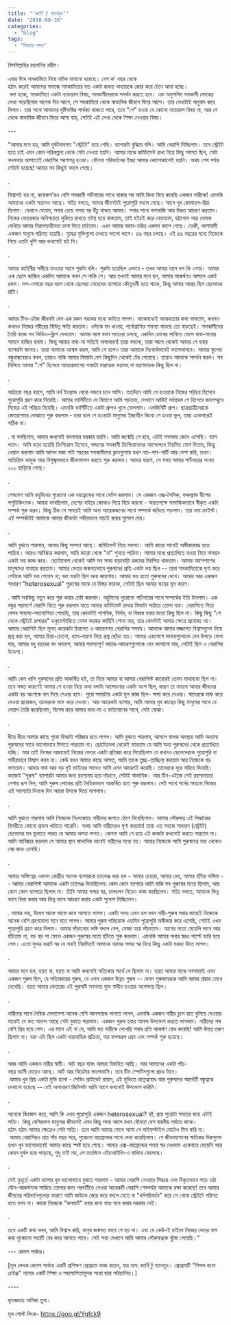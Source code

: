 ```yaml
---
title: "‘জার্নি টু ম্যানহুড’"
date: "2018-08-30"
categories: 
  - "blog"
tags: 
  - "মিথ্যায়-বসত"
---
```


বিসমিল্লাহির রহমানির রহীম।

এবার ঈদে সমকামিতা নিয়ে নাটক বানানো হয়েছে। বেশ ক' বছর থেকে হঠাৎ করেই আমাদের সমাজে সমকামিতার মত একটা জঘন্য অন্যায়কে জোর করে টেনে আনা হচ্ছে। বলা হচ্ছে, সমকামিতা একটা ন্যাচারাল বিষয়, সমকামীদেরকে সমর্থন করতে হবে। এক অমুসলিম সমকামী লোকের লেখা পড়েছিলাম অনেক দিন আগে, সে সমকামিতা থেকে স্বাভাবিক জীবনে ফিরে আসে। তার লেখাটাই অনুবাদ করে দিলাম। তার সাথে আমাদের দৃষ্টিভঙ্গির পার্থক্য থাকতে পারে, তবে "গে" হওয়া যে কোনো ন্যাচারাল বিষয় না, আর গে থেকে স্বাভাবিক জীবনে ফিরে আসা যায়, সেটাই এই লেখা থেকে শিক্ষা নেওয়ার বিষয়।

\---

"আমার মনে হয়, আমি দুর্ঘটনাবশত "স্ট্রেইট" হয়ে গেছি। ব্যাপারটা বুঝিয়ে বলি। আমি থেরাপি নিচ্ছিলাম। তবে স্ট্রেইট হতে চাই এমন কোন পরিকল্পনা থেকে সেটা নেওয়া হয়নি। আমার মাঝে কমিটমেন্ট রাখা নিয়ে কিছু সমস্যা ছিল, সেটা বদলাবার আশাতেই থেরাপির শরণাপন্ন হওয়া। যৌনতা পরিবর্তনের ইচ্ছা আমার কোনোকালেই হয়নি। অথচ শেষ পর্যন্ত সেটাই হয়েছে! আমার সব কিছুই বদলে গেছে।

.

বিশ্বাসই হয় না, কয়েকশ'রও বেশি সমকামী পার্টনারের সাথে থাকার পর আমি কিনা বিয়ে করেছি একজন নারীকে! এমনকি আমাদের একটা সন্তানও আছে। সত্যি বলতে, আমার জীবনটাই পুরোপুরি বদলে গেছে। আগে খুব কোলাহল-প্রিয় ছিলাম। যেখানে যেতাম, সবার চেয়ে গলার স্বর উঁচু থাকত আমার। সবার সাথে গলাবাজি আর উদ্ধত আচরণ করতাম। নিজের ভেতরকার অনিশ্চয়তা লুকিয়ে রাখতে তটস্থ হয়ে থাকতাম, তাই হইচই করে বেড়াতাম, হট্টগোল আর দেমাক দেখিয়ে আমার নিরাপত্তাহীনতা চাপা দিতে চাইতাম। এখন আমার স্বভাব-চরিত্র একদম বদলে গেছে। তেজী, আশাবাদী একজন মানুষে পরিণত হয়েছি। যুদ্ধের মুভিগুলো দেখতে ভালো লাগে। ৪৬ বছর চলছে। এই ৪৬ বছরের মধ্যে নিজেকে নিয়ে এতটা খুশি আর কখনোই হই নি।

.

আমার কাহিনীর গভীরে যাওয়ার আগে শুরুটা বলি। শুরুটা হয়েছিল এভাবে - তখন আমার বয়স দশ কি এগার। আমার এক ছেলে কাজিন একদিন আমাকে বলল সে নাকি গে। আর তখনই আমার মনে হল, আমার আকর্ষণও আসলে একই রকম। দশ-এগারো বছর বয়স থেকে ছেলেরা মেয়েদের ব্যাপারে কৌতূহলী হতে থাকে, কিন্তু আমার আগ্রহ ছিল ছেলেদের প্রতি।

.

আমার টিন-এইজ জীবনটা যেন এক রকম নরকের মধ্যে কাটতে লাগল। মাঝেমধ্যেই আত্মহত্যার কথা ভাবতাম, কখনও কখনও নিজের শরীরের বিভিন্ন ক্ষতি করতাম। ওদিকে মদ খাওয়া, পর্নোগ্রাফির সমস্যা বাড়ছে তো বাড়ছেই। সমকামীদের তৈরি বাজে সব ভিডিও-ক্লিপ দেখতাম। আমার বয়স যখন সতেরো চলছে, একদিন চোখের পানিতে ভেসে বাবা-মায়ের সামনে হাজির হলাম। কিন্তু আমার বাবা-মা সত্যিই অসাধারণ! তারা বললো, তারা আগে থেকেই আমার গে হবার ব্যাপারটা জানত। তারা আমাকে আশ্বস্ত করল, আমি গে হলেও তারা আমাকে নিঃস্বার্থভাবেই ভালোবাসবে। আমার স্কুলের বন্ধুবান্ধবেরাও বলল, তারাও নাকি আমার বিষয়টা বেশ কিছুদিন থেকেই টের পেয়েছে। তারাও আমাকে সমর্থন করল। সব মিলিয়ে আমার "গে" হিসেবে আত্মপ্রকাশের সময়টা মারাত্মক ভয়াবহ বা যন্ত্রণাদায়ক কিছু ছিল না।

.

আঠারো বছর বয়সে, আমি নর্থ ইংল্যান্ড থেকে লন্ডনে চলে আসি। ততদিনে আমি গে হওয়াকে নিজের পরিচয় হিসেবে পুরোপুরি গ্রহণ করে নিয়েছি। আমার ভার্সিটিতে যে বিভাগে আমি পড়তাম, সেখানে আমিই সর্বপ্রথম গে হিসেবে জনসম্মুখে নিজের এই পরিচয় দিয়েছি। এমনকি ভার্সিটিতে একটা গ্রুপও খুলে ফেললাম। এলজিবিটি গ্রুপ। ছাত্রছাত্রীদেরকে জোরেসোরে বোঝাতে শুরু করলাম - যারা বলে গে হওয়াটা মানুষের ইচ্ছাধীন কিংবা গে হওয়া ভুল, তারা একেবারেই সঠিক না।

. যা বলছিলাম, আমার কখনোই বদলাবার দরকার হয়নি। আমি জন্মেছি গে হয়ে, এটাই সবসময় জেনে এসেছি। ব্যাস খতম। আমি বড়ো হয়েছি ক্রিশ্চিয়ান হিসেবে, লন্ডনের সমকামী ক্রিশ্চিয়ানদের আন্দোলনে নিয়মিত যোগ দিতাম, কিন্তু খেয়াল করলাম আমি আসল মজা পাই শহরের সমকামীদের ক্লাবগুলোয় যখন নাচ-গান-পার্টি আর নেশা করি, তখন। অতিরিক্ত কামুক আর বিশৃঙ্খলভাবে জীবনযাপন করতে শুরু করলাম। আমার ধারণা, সে সময় আমার পার্টনারের সংখ্যা ২০০ ছাড়িয়ে গেছে।

.

শেষমেশ আমি বহুদিনের পুরোনো এক বয়ফ্রেন্ডের সাথে সেটল করলাম। সে একজন এক্স-সৈনিক, ফকল্যান্ড দ্বীপের পশুচিকিৎসক। আমরা ভাবছিলাম, দেশের বাইরে কোথাও গিয়ে বিয়ে করবো - অন্ততপক্ষে সামাজিকভাবে স্বীকৃত একটা সম্পর্ক শুরু করব। কিন্তু ঠিক সে সময়েই আমি অন্য আরেকজনের সাথে সম্পর্কে জড়িয়ে পড়লাম। তার নাম ক্রাইস্ট। এই সম্পর্কটাই আমাকে আমার জীবনটা গভীরভাবে যাচাই করার সুযোগ দেয়।

.

আমি বুঝতে পারলাম, আমার কিছু সমস্যা আছে। কমিটমেন্ট নিয়ে সমস্যা। আমি কারো সাথেই অঙ্গীকারবদ্ধ হতে পারিনা। আরও আবিষ্কার করলাম, আমি কারো থেকে "না" শুনতে পারিনা। আমার মধ্যে প্রত্যাখ্যিত হওয়া নিয়ে অসম্ভব একটা ভয় কাজ করে। ছোটোবেলা থেকেই আমি সব সময় বাড়াবাড়ি রকমের বিচলিত থাকতাম। আমার আশেপাশের মানুষদের ব্যবহার করতাম। আমার ভেতর জন্মগতভাবে পুরুষদের প্রতি একটা ভয় ছিল -- তারা সমকামিতাকে ঘৃণা করে সেটাকে আমি ভয় পেতাম না; বরং ভয়টা ছিল অন্য জায়গায়। আমার ভয় হতো পুরুষদের দেখে। আমার আর একজন সাধারণ "heterosexual" পুরুষের মাঝে যে বিস্তর ফারাক, সেটাই ছিল আমার ভয়ের মূল কারণ।

. আমি সবকিছু নতুন করে শুরু করার চেষ্টা করলাম। বহুদিনের পুরোনো পার্টনারের সাথে সম্পর্কের ইতি টানলাম। এক বন্ধুর পরামর্শে থেরাপি নিতে শুরু করলাম যাতে আমার কমিটমেন্ট রাখার বিষয়টা সারিয়ে তোলা যায়। থেরাপিতে গিয়ে যেসব সাহায্য-সহযোগিতা পেয়েছি, তার কোনটাই পাশবিক, নির্মম, বা বিধ্বস্ত হবার মতো কিছু ছিল না। কিছু কিছু "গে থেকে স্ট্রেইটে রূপান্তর" ডকুমেন্টারিতে যেসব ভয়ঙ্কর কাহিনি শোনা যায়, তার কোনটাই আমার ক্ষেত্রে প্রযোজ্য নয়। আমার থেরাপিটা ছিল মূলত কয়েকটা চিন্তাগত ও আচরণগত থেরাপির সমন্বয়। আমাকে আমার মজ্জাগত বিশ্বাসগুলো নিয়ে প্রশ্ন করা হল, আমার চিন্তা-চেতনা, ধ্যান-ধারণা নিয়ে প্রশ্ন ছোঁড়া হত। আমার একপেশে ভাবনাগুলোকে যেন উপড়ে ফেলা যায়, আমার বহু বছরের বদ অভ্যাস, আমার সমস্যাপূর্ণ আচার-আচরণগুলোকে যেন বদলানো যায়, সেটাই ছিল এ থেরাপির উদ্দেশ্য।

.

আমি কেন খালি পুরুষদের প্রতি আকর্ষিত হই, তা নিয়ে আমার বা আমার থেরাপিস্ট কারোরই তেমন মাথাব্যথা ছিল না। তবে সঙ্গত কারণেই আমার গে হওয়া নিয়ে কথা বলাটা আলোচনার একটা অংশ ছিল, কারণ তা নাহলে আমার জীবনের একটা বড় অংশকে বাদ দিয়ে দেওয়া হবে। পুরো সময়টায় একটা মূল কাজ ছিল- ক্ষমা করে দেওয়া। যাদেরকে মাফ করে দেওয়া প্রয়োজন, তাদেরকে মাফ করে দেওয়া। আর আরেকটা ব্যাপার, আমি আমার খুব কাছের কিছু মানুষের সাথে যে দেয়াল তৈরি করেছিলাম, বিশেষ করে আমার বাবা-মা ও ভাইবোনের সাথে, সেটা বোঝা।

.

ধীরে ধীরে আমার কাছে পুরো বিষয়টা পরিষ্কার হতে লাগল। আমি বুঝতে পারলাম, আসলে বালক অবস্থায় আমি অন্যান্য পুরুষদের সাথে ভালোভাবে মিশতে পারতাম না। ছোটোবেলা থেকেই ভাবতাম যে আমি অন্য পুরুষদের থেকে প্রত্যাখ্যিত হচ্ছি। আর তাই নিজের অজান্তেই নিজের ভেতর একটা প্রতিজ্ঞা করে নিয়েছিলাম যে কখনও ছেলেদেরকে পুরোপুরি বা গভীরভাবে বিশ্বাস করব না। কেউ যখন আমার কাছে আসত, আমি তাকে তুচ্ছ-তাচ্ছিল্য করতাম আর নিজেকে বড় ভাবতাম। আমার বাবা আর বড় দুই ভাইয়ের সাথেও আমি এমন আচরণই করেছি। তাদেরকে দূরে সরিয়ে দিয়েছি। কাজেই "পুরুষ" ব্যাপারটা আমার জন্য রহস্যময় হয়ে দাঁড়াবে, সেটাই স্বাভাবিক। আর টিন-এইজে সেই রহস্যময়তা নেশায় রূপ নিল, আমি পুরুষ লোকের প্রতি দৈহিকভাবে আকর্ষিত হতে শুরু করলাম। সেই সাথে পর্নের মাধ্যমে নিজের এই সমস্যাটা দিনকে দিন আরো উসকে দিতে লাগলাম।

.

আমি বুঝতে পারলাম আমি নিজেকে নিঃসঙ্কোচে নারীদের জগতে ঠেলে দিয়েছিলাম। আমার পৌরুষত্ব এই সিদ্ধান্তের বিপরীতে কোনো প্রভাব খাটাতে পারেনি। অথচ আমি নারীদেরও ঘৃণা করতাম! তারা এত সহজে সাধারণ (স্ট্রেইট) ছেলেদের মন ভুলাতে পারত যে আমার অসহ্য লাগত। কেননা আমি গে হয়ে এই কাজটা কখনোই করতে পারতাম না। আমি আবিষ্কার করলাম যে আমার স্থান স্বাভাবিক ভাবেই নারীদের মধ্যে নয়। আবার নিজেকে আমি পুরুষদের মধ্য থেকেও বের করে এনেছি।

.

আমার অস্তিত্বের একদম কেন্দ্রীয় অনেক ব্যাপারকে চ্যালেঞ্জ করা হল - আমার চেহারা, আমার দেহ, আমার হাঁটার ভঙ্গিমা -- আমার থেরাপিস্ট আমাকে একটা চ্যালেঞ্জ দিয়েছিলেন: কোন কোন ব্যাপারে আমি বাকি সব পুরুষের মতো ছিলাম, আর কোন কোন ব্যাপারে ছিলাম না। তিনি আমার গলার স্বর, চালচলন নিয়েও কাজ করছিলেন। সত্যি বলতে, আমাকে ভিন্ন ভাবে চিন্তা করার আর ভিন্ন ভাবে আচরণ করার একটা সুযোগ দিচ্ছিলেন।

. আমার ভয়, উদ্বেগ আস্তে আস্তে কমে আসতে লাগল। একটা সময় এমন হল যখন নারী-পুরুষ সবার কাছেই নিজেকে অনেক বেশি গ্রহণযোগ্য মনে হতে লাগল। আমার পুরুষ পরিচয়কে এতদিন পুরোপুরি অস্বীকার করে এসেছি, সেটাই এখন পুরোপুরি গ্রহণ করে নিলাম। আমার দাঁড়ানোর ভঙ্গি বদলে গেল, সোজা হয়ে দাঁড়াতাম। আগের মতো মেয়েলি ভাবে আর হাঁটতাম না, বড় বড় পা ফেলে একজন পুরুষের মতো হাঁটতে শুরু করলাম। এমনকি আমার গলার স্বরও পাল্টে ভারি হয়ে গেল। এতো সুন্দর ভরাট স্বর যে সবাই নিয়মিতই আমাকে আমার গলার স্বর নিয়ে কিছু একটা মন্তব্য দিতে লাগল।

.

আমার মনে হল, হয়ত বা, হয়ত বা আমি কখনোই সত্যিকার অর্থে গে ছিলাম না। হয়ত আমার মাঝে সবসময়ই এমন একজন পুরুষ ছিল, যে সত্যিকারের পুরুষ, যে এমন একজন উন্নত পুরুষ -- যেমন পুরুষদেরকে আমি বরাবর শ্রদ্ধার চোখে দেখেছি। হয়ত আমার ভেতরের এই পুরুষটি সবসময় মুক্ত স্বাধীন হওয়ার অপেক্ষায় ছিল।

.

নারীদের সাথে দৈহিক মেলামেশা অনেক বেশি আনন্দায়ক লাগতে লাগল, এমনকি একজন নারীর চুলে হাত বুলিয়ে দেওয়ার মাঝেই যে কত আনন্দ আছে সেটা বুঝতে পারলাম। একজন পুরুষ হবার আনন্দ উপভোগ করতে লাগলাম। নারীদের সঙ্গ বেশি প্রিয় হয়ে গেল। এর মানে এই না যে, আমি যত নারীকে দেখেছি সবার প্রতি আকর্ষণ বোধ করেছি! আমি উত্তপ্ত তরুণ ছিলাম না। বরং এটা ছিল একটা ধারাবাহিক প্রক্রিয়া, যার ফলস্বরূপ প্রেম এবং সম্পর্ক শুরু হয়েছে।

.

আজ আমি একজন নারীর স্বামী। আট বছর যাবৎ আমরা বিবাহিত আছি। আর আমাদের একটা পাঁচ-বছর বয়সী মেয়েও আছে। আর্ট আর থিয়েটার ভালোবাসি। তবে টিম স্পোর্টসগুলো প্রচণ্ড টানে। আমার খুব প্রিয় একটা মুভি হলো - সেভিং প্রাইভেট রায়ান, এই মুভিতে ভ্রাতৃত্ববোধ আর পুরুষদের অন্তর্বর্তী বন্ধুত্বকে দেখানো হয়েছে -- যেই অসাধারণ জিনিসটা আমি আগে কখনোই উপভোগ করিনি।

.

অনেকে জিজ্ঞেস করে, আমি কি এখন পুরোপুরি একজন heterosexual? হ্যাঁ, প্রায় পুরোটা সময়ের জন্য এটাই সত্যি। কিন্তু বেশিরভাগ মানুষের জীবনেই এমন কিছু সময় আসে যখন যৌনতা বেশ বায়বীয় পর্যায়ে থাকে। হঠাৎ হঠাৎ আমার ক্ষেত্রেও সেটা সত্যি। তবে আমি আমার ফেলে আসা গে লাইফস্টাইল মোটেও মিস করি না। আমার থেরাপিরও প্রায় পাঁচ বছর পরে, পুরোনো বয়ফ্রেন্ডের সাথে দেখা করেছিলাম। গে জীবনযাপনের ক্ষতিকর দিকগুলো তখন খুব ভালোভাবেই আমার কাছে স্পষ্ট হয়ে গেছে। আমার এক্স-বয়ফ্রেন্ডের গলার স্বর দেখলাম একেবারে মেয়েলি আর কেমন দুর্বল হয়ে পড়েছে, শুধু তাই নয়, সে ততদিনে এইচআইভি-ও বাধিয়ে ফেলেছে।

.

সেই মুহূর্তে একটা ব্যাপার খুব ভালোভাবে বুঝতে পারলাম - আমার থেরাপি নেওয়ার সিদ্ধান্ত এবং বিকৃতভাবে গড়ে ওঠা যৌন-আকর্ষণকে সারিয়ে তোলার জন্য পরবর্তীতে নেওয়া আরেকটি থেরাপি শেষপর্যন্ত আমাকে রক্ষা করেছে! তবে আমার জীবনের পরিবর্তনগুলোর কারণে আমি কাউকে জোর করে বদলে যেতে বা "ধর্মপরিবর্তন" করে গে থেকে স্ট্রেইটে পরিণত হতে বলব না। কারো নিজেকে "কনভার্ট" হবার জন্য বাধ্য মনে করার দরকার নেই।

.

তবে একটি কথা বলব, আমি বিশ্বাস করি, মানুষ জন্মগত ভাবে গে হয় না। এবং যে কেউ-ই চাইলে নিজের ভেতর বাস করা লুকোনো সত্তাটি বের করে আনতে পারে। সেই সত্তা যেখানে আমি আমার পৌরুষত্বকে খুঁজে পেয়েছি।"

\--- জেমস পার্কার।

\[মূল লেখক জেমস পার্কার একটি প্রশিক্ষণ প্রোগ্রামে কাজ করেন, যার নাম: জার্নি টু ম্যানহুড। প্রোগ্রামটি "পিপল ক্যান চেইঞ্জ" নামের একটি শিক্ষা ও সহযোগিতামূলক সংস্থা দ্বারা পরিচালিত।\]

\----

কৃতজ্ঞতাঃ অনিকা তুবা।

মূল পোস্ট লিংক- https://goo.gl/Ygfck9
